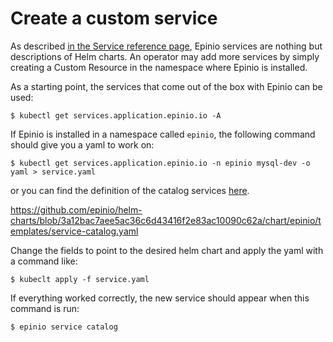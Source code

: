 # Create a custom service

As described [in the Service reference page](../references/services.md), Epinio services are nothing but descriptions of Helm charts. An operator may add more services by simply creating a Custom Resource in the namespace where Epinio is installed.

As a starting point, the services that come out of the box with Epinio can be used:

```
$ kubectl get services.application.epinio.io -A
```

If Epinio is installed in a namespace called `epinio`, the following command should give you a yaml to work on:

```
$ kubectl get services.application.epinio.io -n epinio mysql-dev -o yaml > service.yaml
```

or you can find the definition of the catalog services [here](https://github.com/epinio/helm-charts/blob/3a12bac7aee5ac36c6d43416f2e83ac10090c62a/chart/epinio/templates/service-catalog.yaml
).

https://github.com/epinio/helm-charts/blob/3a12bac7aee5ac36c6d43416f2e83ac10090c62a/chart/epinio/templates/service-catalog.yaml

Change the fields to point to the desired helm chart and apply the yaml with a command like:

```
$ kubeclt apply -f service.yaml
```

If everything worked correctly, the new service should appear when this command is run:

```
$ epinio service catalog
```
